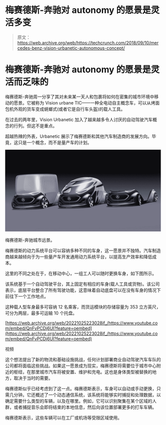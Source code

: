 # 梅赛德斯-奔驰对 autonomy 的愿景是灵活多变 

> 原文：<https://web.archive.org/web/https://techcrunch.com/2018/09/10/mercedes-benz-vision-urbanetic-autonomous-concept/>

# 梅赛德斯-奔驰对 autonomy 的愿景是灵活而乏味的

梅赛德斯-奔驰周一分享了其对未来某一天人和包裹将如何在密集的城市环境中移动的愿景。它被称为 Vision urbane TIC——一种全电动自主概念车，可以从烤面包机外观的货车变成蜣螂式(或者它是自行车头盔)的载人工具。

在过去的两年里，Vision Urbanetic 加入了越来越多令人讨厌的自动驾驶汽车概念的行列。但这不是重点。

超越热辣的外表，Urbanetic 展示了梅赛德斯和其他汽车制造商的发展方向。毕竟，这只是一个概念，而不是量产车的计划。

![](img/e16e13ac86a3be3841a87c13f18904f9.png)

梅赛德斯-奔驰城市远景。

梅赛德斯的动力系统平台可以容纳多种不同的车身，这一愿景并不独特。汽车制造商越来越倾向于为一些量产车开发通用动力系统平台，以提高生产效率和降低成本。

这里的不同之处在于，在移动中心，一组工人可以随时更换车身，如下图所示。

该系统基于一个自动驾驶平台，其上固定有相应的车身(载人工具或货物)。该公司表示，底层平台整合了所有驾驶功能，这意味着自动底盘可以在没有车身的情况下前往下一个工作地点。

这种载人型车身最多可容纳 12 名乘客，而货运模块的存储容量为 353 立方英尺，可分为两层，最多可运输 10 个托盘。

[https://web.archive.org/web/20221025223028if_/https://www.youtube.com/embed/QnFvPCDj6UI?feature=oembed](https://web.archive.org/web/20221025223028if_/https://www.youtube.com/embed/QnFvPCDj6UI?feature=oembed)

视频

这个想法提出了新的物流和基础设施挑战，任何计划部署商业自动驾驶汽车车队的公司都将面临这些挑战。如果这一愿景成为现实，梅赛德斯将需要位于城市中心附近的枢纽，在那里城市汽车将被安置、维护和充电。这也是身体类型被替换的地方，取决于当时的需要。

梅赛德斯似乎已经考虑到了这一点。梅赛德斯表示，车身可以自动或手动更换，只需几分钟。它还概述了一个动态通信系统，该系统将能够实时捕捉和处理数据，以确定需要什么类型的车辆，以及在哪里。例如，它可以识别聚集在某个区域的人群，或者捕捉音乐会即将结束的本地信息，然后向该位置部署更多的打车车辆。

梅赛德斯表示，这些车辆可以在工厂或机场等受限区域使用。